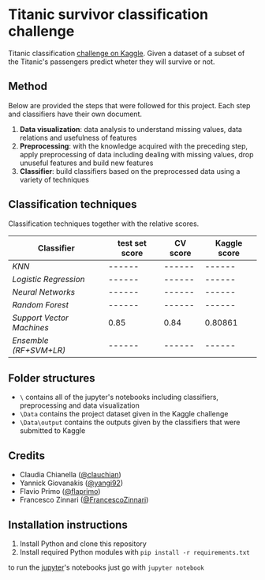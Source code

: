 # Titanic survivor classification challenge
Titanic classification [challenge on Kaggle](https://www.kaggle.com/c/titanic).
Given a dataset of a subset of the Titanic's passengers predict wheter they will survive or not.

## Method
Below are provided the steps that were followed for this project. Each step and classifiers have their own document.

1. **Data visualization**: data analysis to understand missing values, data relations and usefulness of features
2. **Preprocessing**: with the knowledge acquired with the preceding step, apply preprocessing of data including dealing with missing values, drop unuseful features and build new features
3. **Classifier**: build classifiers based on the preprocessed data using a variety of techniques

## Classification techniques
Classification techniques together with the relative scores.

| Classifier | test set score | CV score | Kaggle score |
| ------ | ------ | ------ | ------ |
| *KNN* | ------ | ------ | ------ |
| *Logistic Regression* | ------ | ------ | ------ |
| *Neural Networks* | ------ | ------ | ------ |
| *Random Forest* | ------ | ------ | ------ |
| *Support Vector Machines* | 0.85 | 0.84 | 0.80861 |
| *Ensemble (RF+SVM+LR)* | ------ | ------ | ------ |

## Folder structures
* `\` contains all of the jupyter's notebooks including classifiers, preprocessing and data visualization
* `\Data` contains the project dataset given in the Kaggle challenge
* `\Data\output` contains the outputs given by the classifiers that were submitted to Kaggle

## Credits
* Claudia Chianella ([@clauchian](https://github.com/clauchian))
* Yannick Giovanakis ([@yangi92](https://github.com/yangi92))
* Flavio Primo ([@flaprimo](https://github.com/flaprimo/))
* Francesco Zinnari ([@FrancescoZinnari](https://github.com/FrancescoZinnari))

## Installation instructions
1. Install Python and clone this repository
2. Install required Python modules with `pip install -r requirements.txt`

to run the [jupyter](http://jupyter.org/)'s notebooks just go with `jupyter notebook`